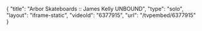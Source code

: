 {
    "title": "Arbor Skateboards :: James Kelly UNBOUND",
    "type": "solo",
    "layout": "iframe-static",
    "videoId": "6377915",
    "url": "\/tvpembed\/6377915"
}